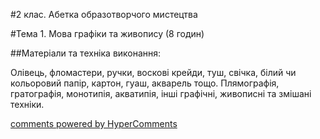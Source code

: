 <div id="hypercomments_widget" class="js-hypercomments-widget invisible"></div>

#2 клас. Абетка образотворчого мистецтва

#Тема 1.  Мова графіки та живопису (8 годин)

##Матеріали та техніка виконання:

Олівець, фломастери, ручки, воскові крейди, туш, cвічка, білий чи кольоровий папір, картон, гуаш, акварель тощо. Плямографія, гратографія, монотипія, акватипія, інші графічні, живописні та змішані техніки.


<div class="js-hypercomments-container">
    <a href="http://hypercomments.com" class="hc-link" title="comments widget">comments powered by HyperComments</a>
</div>